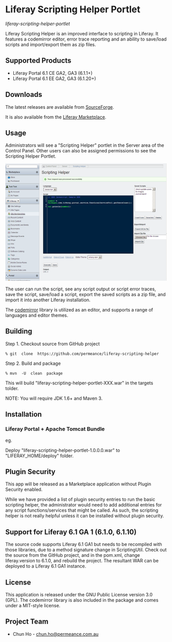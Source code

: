 # Liferay Scripting Helper Portlet

*liferay-scripting-helper-portlet*

Liferay Scripting Helper is an improved interface to scripting in Liferay. It features a codemirror editor, error trace reporting and an ability to save/load scripts and import/export them as zip files.

## Supported Products

* Liferay Portal 6.1 CE GA2, GA3 (6.1.1+)
* Liferay Portal 6.1 EE GA2, GA3 (6.1.20+)


## Downloads

The latest releases are available from [SourceForge](http://sourceforge.net/projects/permeance-apps/files/liferay-scripting-helper/ "Liferay Scripting Helper").

It is also available from the [Liferay Marketplace](http://www.liferay.com/marketplace/-/mp/application/25618082 "Liferay Scripting Helper").


## Usage

Administrators will see a "Scripting Helper" portlet in the Server area of the Control Panel.
Other users can also be assigned permissions to see the Scripting Helper Portlet.

![Scripting Helper Portlet](/docs/images/scripting-helper-1.png "Scripting Helper Portlet")

The user can run the script, see any script output or script error traces, save the script, save/load a script, export the saved scripts as a zip file, and import it into another Liferay installation.

The [codemirror](http://codemirror.net) library is utilized as an editor, and supports a range of languages and editor themes.



## Building

Step 1. Checkout source from GitHub project

    % git  clone  https://github.com/permeance/liferay-scripting-helper

Step 2. Build and package

    % mvn  -U  clean  package

This will build "liferay-scripting-helper-portlet-XXX.war" in the targets tolder.

NOTE: You will require JDK 1.6+ and Maven 3.


## Installation

### Liferay Portal + Apache Tomcat Bundle

eg.

Deploy "liferay-scripting-helper-portlet-1.0.0.0.war" to "LIFERAY_HOME/deploy" folder.


## Plugin Security

This app will be released as a Marketplace application without Plugin Security enabled. 

While we have provided a list of plugin security entries to run the basic scripting helper, the administrator would need to add additional entries for any script functions/services that might be called. As such, the scripting helper is not really helpful unless it can be installed without plugin security.


## Support for Liferay 6.1 GA 1 (6.1.0, 6.1.10)

The source code supports Liferay 6.1 GA1 but needs to be recompiled with those libraries, due to a method signature change in ScriptingUtil. Check out the source from the GitHub project, and in the pom.xml, change liferay.version to 6.1.0, and rebuild the project. The resultant WAR can be deployed to a Liferay 6.1 GA1 instance.


## License

This application is released under the GNU Public License version 3.0 (GPL). The codemirror library is also included in the package and comes under a MIT-style license. 


## Project Team

* Chun Ho - chun.ho@permeance.com.au
